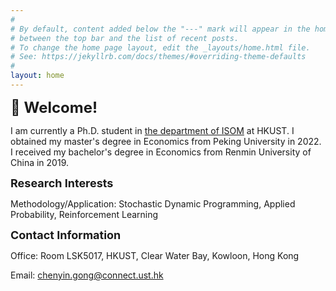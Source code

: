 ```yaml
---
#
# By default, content added below the "---" mark will appear in the home page
# between the top bar and the list of recent posts.
# To change the home page layout, edit the _layouts/home.html file.
# See: https://jekyllrb.com/docs/themes/#overriding-theme-defaults
#
layout: home
---
```

**<font size=5>:wave: Welcome!</font>**

I am currently a Ph.D. student in [the department of ISOM](https://isom.hkust.edu.hk/) at HKUST. I obtained my master's degree in Economics from Peking University in 2022. I received my bachelor's degree in Economics from Renmin University of China in 2019.

**<font size=4>Research Interests</font>**

Methodology/Application: Stochastic Dynamic Programming, Applied Probability, Reinforcement Learning

**<font size=4>Contact Information</font>**

Office:
    Room LSK5017, HKUST, Clear Water Bay, Kowloon, Hong Kong

Email: 
    [chenyin.gong@connect.ust.hk](mailto:chenyin.gong@connect.ust.hk)